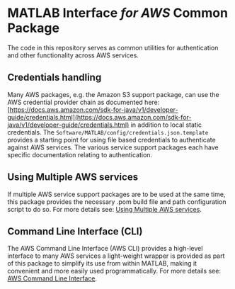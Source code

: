# MATLAB Interface *for AWS* Common Package
The code in this repository serves as common utilities for authentication and
other functionality across AWS services.

## Credentials handling
Many AWS packages, e.g. the Amazon S3 support package, can use the AWS credential
provider chain as documented here:
[https://docs.aws.amazon.com/sdk-for-java/v1/developer-guide/credentials.html](https://docs.aws.amazon.com/sdk-for-java/v1/developer-guide/credentials.html)
in addition to local static credentials. The ```Software/MATLAB/config/credentials.json.template```
provides a starting point for using file based credentials to authenticate
against AWS services. The various service support packages each have specific documentation relating to authentication.

## Using Multiple AWS services
If multiple AWS service support packages are to be used at the same time, this package provides the necessary .pom build file and path configuration script to do so.
For more details see: [Using Multiple AWS services](MultiService.md).

## Command Line Interface (CLI)
The AWS Command Line Interface (AWS CLI) provides a high-level interface to many
AWS services a light-weight wrapper is provided as part of this package to simplify
its use from within MATLAB, making it convenient and more easily used programmatically.
For more details see: [AWS Command Line Interface](AWSCLI.md).


[//]: #  (Copyright 2018-2021 The MathWorks, Inc.)
